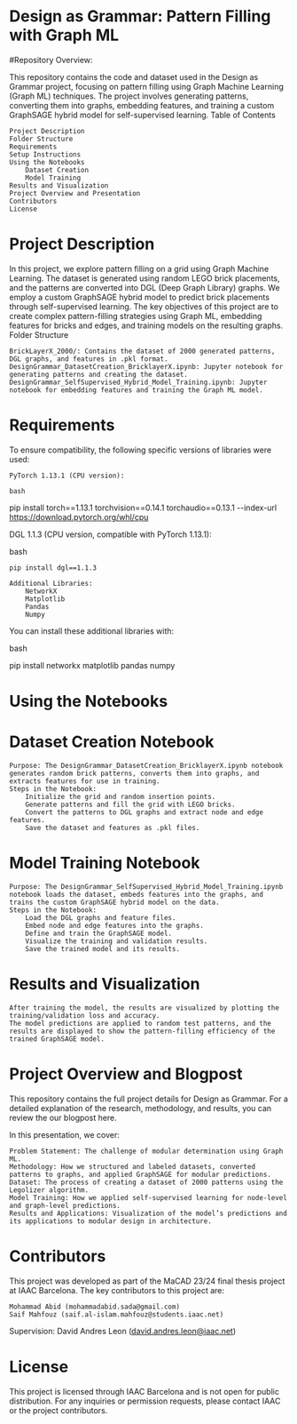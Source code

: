 # Design as Grammar: Pattern Filling with Graph ML

#Repository Overview:

This repository contains the code and dataset used in the Design as Grammar project, focusing on pattern filling using Graph Machine Learning (Graph ML) techniques. The project involves generating patterns, converting them into graphs, embedding features, and training a custom GraphSAGE hybrid model for self-supervised learning.
Table of Contents

    Project Description
    Folder Structure
    Requirements
    Setup Instructions
    Using the Notebooks
        Dataset Creation
        Model Training
    Results and Visualization
    Project Overview and Presentation
    Contributors
    License

# Project Description

In this project, we explore pattern filling on a grid using Graph Machine Learning. The dataset is generated using random LEGO brick placements, and the patterns are converted into DGL (Deep Graph Library) graphs. We employ a custom GraphSAGE hybrid model to predict brick placements through self-supervised learning. The key objectives of this project are to create complex pattern-filling strategies using Graph ML, embedding features for bricks and edges, and training models on the resulting graphs.
Folder Structure

    BrickLayerX_2000/: Contains the dataset of 2000 generated patterns, DGL graphs, and features in .pkl format.
    DesignGrammar_DatasetCreation_BricklayerX.ipynb: Jupyter notebook for generating patterns and creating the dataset.
    DesignGrammar_SelfSupervised_Hybrid_Model_Training.ipynb: Jupyter notebook for embedding features and training the Graph ML model.

# Requirements

To ensure compatibility, the following specific versions of libraries were used:

    PyTorch 1.13.1 (CPU version):

    bash

pip install torch==1.13.1 torchvision==0.14.1 torchaudio==0.13.1 --index-url https://download.pytorch.org/whl/cpu

DGL 1.1.3 (CPU version, compatible with PyTorch 1.13.1):

bash

    pip install dgl==1.1.3

    Additional Libraries:
        NetworkX
        Matplotlib
        Pandas
        Numpy

You can install these additional libraries with:

bash

pip install networkx matplotlib pandas numpy

# Using the Notebooks
# Dataset Creation Notebook

    Purpose: The DesignGrammar_DatasetCreation_BricklayerX.ipynb notebook generates random brick patterns, converts them into graphs, and extracts features for use in training.
    Steps in the Notebook:
        Initialize the grid and random insertion points.
        Generate patterns and fill the grid with LEGO bricks.
        Convert the patterns to DGL graphs and extract node and edge features.
        Save the dataset and features as .pkl files.

# Model Training Notebook

    Purpose: The DesignGrammar_SelfSupervised_Hybrid_Model_Training.ipynb notebook loads the dataset, embeds features into the graphs, and trains the custom GraphSAGE hybrid model on the data.
    Steps in the Notebook:
        Load the DGL graphs and feature files.
        Embed node and edge features into the graphs.
        Define and train the GraphSAGE model.
        Visualize the training and validation results.
        Save the trained model and its results.

# Results and Visualization

    After training the model, the results are visualized by plotting the training/validation loss and accuracy.
    The model predictions are applied to random test patterns, and the results are displayed to show the pattern-filling efficiency of the trained GraphSAGE model.

# Project Overview and Blogpost

This repository contains the full project details for Design as Grammar. For a detailed explanation of the research, methodology, and results, you can review the our blogpost here.

In this presentation, we cover:

    Problem Statement: The challenge of modular determination using Graph ML.
    Methodology: How we structured and labeled datasets, converted patterns to graphs, and applied GraphSAGE for modular predictions.
    Dataset: The process of creating a dataset of 2000 patterns using the Legolizer algorithm.
    Model Training: How we applied self-supervised learning for node-level and graph-level predictions.
    Results and Applications: Visualization of the model’s predictions and its applications to modular design in architecture.

# Contributors

This project was developed as part of the MaCAD 23/24 final thesis project at IAAC Barcelona. The key contributors to this project are:

    Mohammad Abid (mohammadabid.sada@gmail.com)
    Saif Mahfouz (saif.al-islam.mahfouz@students.iaac.net)

Supervision: David Andres Leon (david.andres.leon@iaac.net)

# License

This project is licensed through IAAC Barcelona and is not open for public distribution. For any inquiries or permission requests, please contact IAAC or the project contributors.
